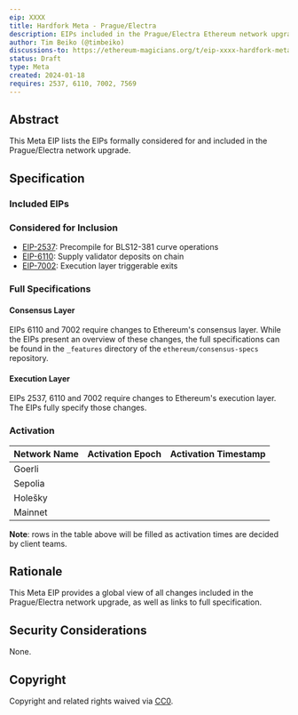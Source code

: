```yaml
---
eip: XXXX
title: Hardfork Meta - Prague/Electra
description: EIPs included in the Prague/Electra Ethereum network upgrade.
author: Tim Beiko (@timbeiko)
discussions-to: https://ethereum-magicians.org/t/eip-xxxx-hardfork-meta-prague-electra/18205
status: Draft
type: Meta
created: 2024-01-18
requires: 2537, 6110, 7002, 7569
---
```


## Abstract

This Meta EIP lists the EIPs formally considered for and included in the Prague/Electra network upgrade. 

## Specification

### Included EIPs 

### Considered for Inclusion

* [EIP-2537](./eip-2537.md): Precompile for BLS12-381 curve operations
* [EIP-6110](./eip-6110.md): Supply validator deposits on chain
* [EIP-7002](./eip-7002.md): Execution layer triggerable exits

### Full Specifications 

#### Consensus Layer

EIPs 6110 and 7002 require changes to Ethereum's consensus layer. While the EIPs present an overview of these changes, the full specifications can be found in the `_features` directory of the `ethereum/consensus-specs` repository. 

#### Execution Layer

EIPs 2537, 6110 and 7002 require changes to Ethereum's execution layer. The EIPs fully specify those changes. 

### Activation 

| Network Name     | Activation Epoch | Activation Timestamp |
|------------------|------------------|----------------------|
| Goerli           |                  |                      |
| Sepolia          |                  |                      |
| Holešky          |                  |                      |
| Mainnet          |                  |                      |

**Note**: rows in the table above will be filled as activation times are decided by client teams. 

## Rationale

This Meta EIP provides a global view of all changes included in the Prague/Electra network upgrade, as well as links to full specification. 

## Security Considerations

None.

## Copyright

Copyright and related rights waived via [CC0](../LICENSE.md).
